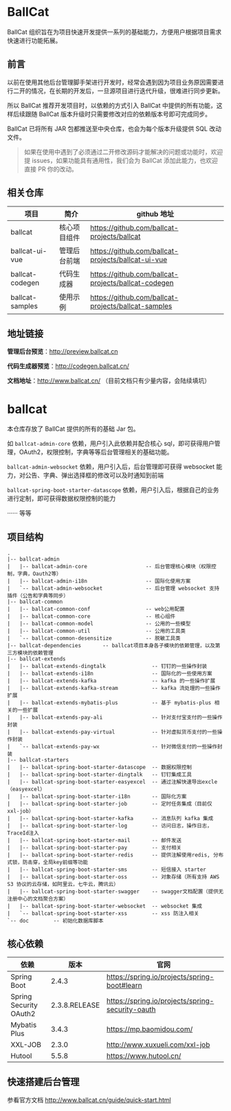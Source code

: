 # BallCat

BallCat 组织旨在为项目快速开发提供一系列的基础能力，方便用户根据项目需求快速进行功能拓展。

## 前言

以前在使用其他后台管理脚手架进行开发时，经常会遇到因为项目业务原因需要进行二开的情况，在长期的开发后，一旦源项目进行迭代升级，很难进行同步更新。

所以 BallCat 推荐开发项目时，以依赖的方式引入 BallCat 中提供的所有功能，这样后续跟随 BallCat 版本升级时只需要修改对应的依赖版本号即可完成同步。

BallCat 已将所有 JAR 包都推送至中央仓库，也会为每个版本升级提供 SQL 改动文件。

> 如果在使用中遇到了必须通过二开修改源码才能解决的问题或功能时，欢迎提 issues，如果功能具有通用性，我们会为 BallCat 添加此能力，也欢迎直接 PR 你的改动。


## 相关仓库

| 项目            | 简介                                 | github 地址                                         |
| --------------- | ------------------------------------ | --------------------------------------------------- |
| ballcat         | 核心项目组件                         | https://github.com/ballcat-projects/ballcat         |
| ballcat-ui-vue  | 管理后台前端                         | https://github.com/ballcat-projects/ballcat-ui-vue  |
| ballcat-codegen | 代码生成器                           | https://github.com/ballcat-projects/ballcat-codegen |
| ballcat-samples | 使用示例                             | https://github.com/ballcat-projects/ballcat-samples |



## 地址链接

**管理后台预览**：http://preview.ballcat.cn

**代码生成器预览**：http://codegen.ballcat.cn/

**文档地址**：http://www.ballcat.cn/ （目前文档只有少量内容，会陆续填坑）



# ballcat

本仓库存放了 BallCat 提供的所有的基础 Jar 包。

如 `ballcat-admin-core` 依赖，用户引入此依赖并配合核心 sql，即可获得用户管理，OAuth2，权限控制，字典等等后台管理相关的基础功能。

`ballcat-admin-websocket` 依赖，用户引入后，后台管理即可获得 websocket 能力，对公告、字典、弹出选择框的修改可以及时通知到前端

`ballcat-spring-boot-starter-datascope` 依赖，用户引入后，根据自己的业务进行定制，即可获得数据权限控制的能力

······ 等等


## 项目结构

```
.
|-- ballcat-admin
|   |-- ballcat-admin-core         			 -- 后台管理核心模块（权限控制，字典，Oauth2等）
|   |-- ballcat-admin-i18n         			 -- 国际化使用方案
|   `-- ballcat-admin-websocket     		 -- 后台管理 websocket 支持插件（公告和字典等同步）
|-- ballcat-common			   
|   |-- ballcat-common-conf		        	 -- web公用配置
|   |-- ballcat-common-core            		 -- 核心组件
|   |-- ballcat-common-model            	 -- 公用的一些模型
|   |-- ballcat-common-util             	 -- 公用的工具类
|   `-- ballcat-common-desensitize			 -- 脱敏工具类
|-- ballcat-dependencies       -- ballcat项目本身各子模块的依赖管理，以及第三方模块的依赖管理
|-- ballcat-extends					
|   |-- ballcat-extends-dingtalk		       -- 钉钉的一些操作封装
|   |-- ballcat-extends-i18n   				   -- 国际化的一些使用方案
|   |-- ballcat-extends-kafka  				   -- kafka 的一些操作扩展
|   |-- ballcat-extends-kafka-stream  	   	   -- kafka 流处理的一些操作扩展
|   |-- ballcat-extends-mybatis-plus  	   	   -- 基于 mybatis-plus 相关的一些扩展
|   |-- ballcat-extends-pay-ali  	   		   -- 针对支付宝支付的一些操作封装
|   |-- ballcat-extends-pay-virtual  		   -- 针对虚拟货币支付的一些操作封装
|   `-- ballcat-extends-pay-wx  			   -- 针对微信支付的一些操作封装
|-- ballcat-starters
|   |-- ballcat-spring-boot-starter-datascope  -- 数据权限控制
|   |-- ballcat-spring-boot-starter-dingtalk   -- 钉钉集成工具
|   |-- ballcat-spring-boot-starter-easyexcel  -- 通过注解快速导出excle（easyexcel）
|   |-- ballcat-spring-boot-starter-i18n  	   -- 国际化方案
|   |-- ballcat-spring-boot-starter-job        -- 定时任务集成（目前仅xxl-job）
|   |-- ballcat-spring-boot-starter-kafka      -- 消息队列 kafka 集成
|   |-- ballcat-spring-boot-starter-log		   -- 访问日志，操作日志，TraceId注入
|   |-- ballcat-spring-boot-starter-mail	   -- 邮件发送
|   |-- ballcat-spring-boot-starter-pay	       -- 支付相关
|   |-- ballcat-spring-boot-starter-redis      -- 提供注解使用redis, 分布式锁，防击穿，全局key前缀等功能
|   |-- ballcat-spring-boot-starter-sms        -- 短信接入 starter
|   |-- ballcat-spring-boot-starter-oss        -- 对象存储（所有支持 AWS S3 协议的云存储，如阿里云，七牛云，腾讯云）
|   |-- ballcat-spring-boot-starter-swagger    -- swagger文档配置（提供无注册中心的文档聚合方案）
|   |-- ballcat-spring-boot-starter-websocket  -- websocket 集成
|   `-- ballcat-spring-boot-starter-xss  	   -- xss 防注入相关
`-- doc        -- 初始化数据库脚本
```

## 核心依赖

| 依赖                   | 版本          | 官网                                             |
| ---------------------- | ------------- | ------------------------------------------------ |
| Spring Boot            | 2.4.3         | https://spring.io/projects/spring-boot#learn     |
| Spring Security OAuth2 | 2.3.8.RELEASE | https://spring.io/projects/spring-security-oauth |
| Mybatis Plus           | 3.4.3         | https://mp.baomidou.com/                         |
| XXL-JOB                | 2.3.0         | http://www.xuxueli.com/xxl-job                   |
| Hutool                 | 5.5.8         | https://www.hutool.cn/                           |


## 快速搭建后台管理

参看官方文档 http://www.ballcat.cn/guide/quick-start.html